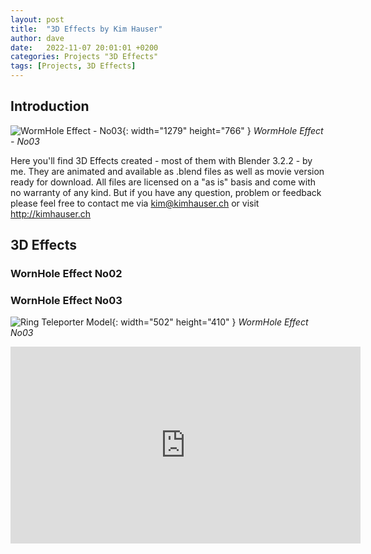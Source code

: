 ```yaml
---
layout: post
title:  "3D Effects by Kim Hauser"
author: dave
date:   2022-11-07 20:01:01 +0200
categories: Projects "3D Effects"
tags: [Projects, 3D Effects]
---
```


## Introduction
![WormHole Effect - No03](../../assets/img/projects/3deffects/WormHoleEffectRendered_No3_Preview_4_Youtube_01.png){: width="1279" height="766" }
_WormHole Effect - No03_

Here you'll find 3D Effects created - most of them with Blender 3.2.2 - by me. They are animated and available as .blend files as well as movie version ready for download. All files are licensed on a "as is" basis and come with no warranty of any kind. But if you have any question, problem or feedback please feel free to contact me via <kim@kimhauser.ch> or visit <http://kimhauser.ch>

## 3D Effects
### WornHole Effect No02
<!--
![Fancy Teleporter Model](../../assets/img/projects/ueteleportplugin/Teleporter_FancyTeleporter_UE4_Screenshot_01.png){: width="350" height="264" }
_Fancy Teleporter Model_

This is basically a portal model I got from someone else. What I did was splitting the meshes and animating the "arms" so it spins around to give the impression of an animated teleporter in progress. You can download the Blender (\*.blend) file as well as the textures and a ready made FBX file. Check it out. Btw. this model is included in my UETeleportPlugin provided as a example portal.
- [Fancy Portal - Blender file](http://kimhauser.ch/downloads/3d/Models/Portals/SpinningPortal/Portal_Import_v3.0_separated_animated_04.blend) - Portal_Import_v3.0_separated_animated_04.blend (1.4 MB)
- [Fancy Portal - FBX file](http://kimhauser.ch/downloads/3d/Models/Portals/SpinningPortal/Portal_Import_v3.0_separated_animated_04.fbx) - Portal_Import_v3.0_separated_animated_04.fbx (449 KB)
- [Fancy Portal - Texture Package](http://kimhauser.ch/downloads/3d/Models/Portals/SpinningPortal/teleporter1_materials_resized.zip) - teleporter1_materials_resized.zip (6.7 MB)
-->

### WornHole Effect No03
![Ring Teleporter Model](../../assets/img/projects/3deffects/WormHoleEffectRendered_No3_Preview_4_Youtube_01.png){: width="502" height="410" }
_WormHole Effect No03_
<div class="container-responsive-iframe" style="padding-top: 0px;">
<iframe width="560" height="315" src="https://www.youtube.com/embed/mfRPdREQWj0" title="YouTube video player" frameborder="0" allow="accelerometer; autoplay; clipboard-write; encrypted-media; gyroscope; picture-in-picture" allowfullscreen></iframe>
</div>
<!--
<div class="creators-embed-wrapper"><iframe allow="camera" src="https://v.creators3d.com/index.html?load=%2Fviews%2Fproduction%2Fitem%2F2022104%2F6634901966365969%2F6634901966365969.glb&autorotate=true&json-data=1664884030647&decrypt=1&tv=135" frameborder="0" allow="autoplay; fullscreen; vr" mozallowfullscreen="true" webkitallowfullscreen="true" style="border: none; width: 95%; height: 400px;"></iframe><p style="font-size: 13px; font-weight: normal; margin: 5px; color: #4A4A4A;"><a href="https://v.creators3d.com/index.html?load=%2Fviews%2Fproduction%2Fitem%2F2022104%2F6634901966365969%2F6634901966365969.glb&autorotate=true&json-data=1664884030647&decrypt=1&tv=135" target="_blank" style="font-weight: bold; color: #64FFDA;">Visit Model</a> by <a target="_blank" style="font-weight: bold; color: #64FFDA;" href="https://www.creators3d.com/artist/34082/KimDavidHauser">KimDavidHauser</a> hosted with ❤️️ by <a href="https://www.creators3d.com/home?ref=embed&var=34082" target="_blank" style="font-weight: bold; color: #64FFDA;">Creators3D</a></p></div>  
-->